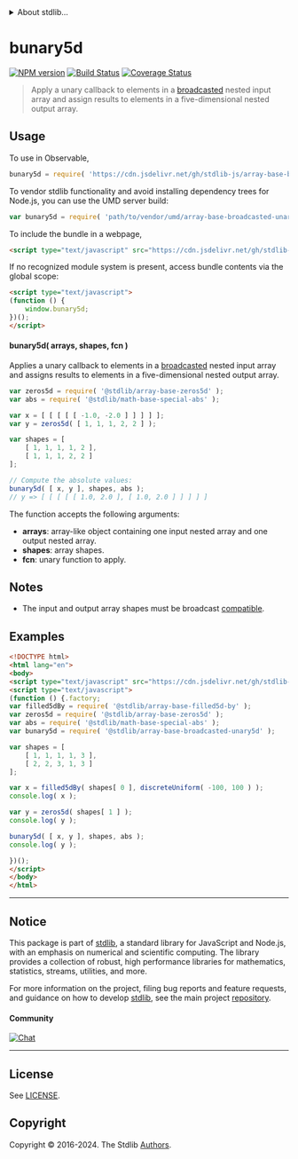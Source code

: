 <!--

@license Apache-2.0

Copyright (c) 2023 The Stdlib Authors.

Licensed under the Apache License, Version 2.0 (the "License");
you may not use this file except in compliance with the License.
You may obtain a copy of the License at

   http://www.apache.org/licenses/LICENSE-2.0

Unless required by applicable law or agreed to in writing, software
distributed under the License is distributed on an "AS IS" BASIS,
WITHOUT WARRANTIES OR CONDITIONS OF ANY KIND, either express or implied.
See the License for the specific language governing permissions and
limitations under the License.

-->


<details>
  <summary>
    About stdlib...
  </summary>
  <p>We believe in a future in which the web is a preferred environment for numerical computation. To help realize this future, we've built stdlib. stdlib is a standard library, with an emphasis on numerical and scientific computation, written in JavaScript (and C) for execution in browsers and in Node.js.</p>
  <p>The library is fully decomposable, being architected in such a way that you can swap out and mix and match APIs and functionality to cater to your exact preferences and use cases.</p>
  <p>When you use stdlib, you can be absolutely certain that you are using the most thorough, rigorous, well-written, studied, documented, tested, measured, and high-quality code out there.</p>
  <p>To join us in bringing numerical computing to the web, get started by checking us out on <a href="https://github.com/stdlib-js/stdlib">GitHub</a>, and please consider <a href="https://opencollective.com/stdlib">financially supporting stdlib</a>. We greatly appreciate your continued support!</p>
</details>

# bunary5d

[![NPM version][npm-image]][npm-url] [![Build Status][test-image]][test-url] [![Coverage Status][coverage-image]][coverage-url] <!-- [![dependencies][dependencies-image]][dependencies-url] -->

> Apply a unary callback to elements in a [broadcasted][@stdlib/array/base/broadcast-array] nested input array and assign results to elements in a five-dimensional nested output array.

<section class="intro">

</section>

<!-- /.intro -->



<section class="usage">

## Usage

To use in Observable,

```javascript
bunary5d = require( 'https://cdn.jsdelivr.net/gh/stdlib-js/array-base-broadcasted-unary5d@v0.2.0-umd/browser.js' )
```

To vendor stdlib functionality and avoid installing dependency trees for Node.js, you can use the UMD server build:

```javascript
var bunary5d = require( 'path/to/vendor/umd/array-base-broadcasted-unary5d/index.js' )
```

To include the bundle in a webpage,

```html
<script type="text/javascript" src="https://cdn.jsdelivr.net/gh/stdlib-js/array-base-broadcasted-unary5d@v0.2.0-umd/browser.js"></script>
```

If no recognized module system is present, access bundle contents via the global scope:

```html
<script type="text/javascript">
(function () {
    window.bunary5d;
})();
</script>
```

#### bunary5d( arrays, shapes, fcn )

Applies a unary callback to elements in a [broadcasted][@stdlib/array/base/broadcast-array] nested input array and assigns results to elements in a five-dimensional nested output array.

```javascript
var zeros5d = require( '@stdlib/array-base-zeros5d' );
var abs = require( '@stdlib/math-base-special-abs' );

var x = [ [ [ [ [ -1.0, -2.0 ] ] ] ] ];
var y = zeros5d( [ 1, 1, 1, 2, 2 ] );

var shapes = [
    [ 1, 1, 1, 1, 2 ],
    [ 1, 1, 1, 2, 2 ]
];

// Compute the absolute values:
bunary5d( [ x, y ], shapes, abs );
// y => [ [ [ [ [ 1.0, 2.0 ], [ 1.0, 2.0 ] ] ] ] ]
```

The function accepts the following arguments:

-   **arrays**: array-like object containing one input nested array and one output nested array.
-   **shapes**: array shapes.
-   **fcn**: unary function to apply.

</section>

<!-- /.usage -->

<section class="notes">

## Notes

-   The input and output array shapes must be broadcast [compatible][@stdlib/ndarray/base/broadcast-shapes].

</section>

<!-- /.notes -->

<section class="examples">

## Examples

<!-- eslint no-undef: "error" -->

```html
<!DOCTYPE html>
<html lang="en">
<body>
<script type="text/javascript" src="https://cdn.jsdelivr.net/gh/stdlib-js/random-base-discrete-uniform@umd/browser.js"></script>
<script type="text/javascript">
(function () {.factory;
var filled5dBy = require( '@stdlib/array-base-filled5d-by' );
var zeros5d = require( '@stdlib/array-base-zeros5d' );
var abs = require( '@stdlib/math-base-special-abs' );
var bunary5d = require( '@stdlib/array-base-broadcasted-unary5d' );

var shapes = [
    [ 1, 1, 1, 1, 3 ],
    [ 2, 2, 3, 1, 3 ]
];

var x = filled5dBy( shapes[ 0 ], discreteUniform( -100, 100 ) );
console.log( x );

var y = zeros5d( shapes[ 1 ] );
console.log( y );

bunary5d( [ x, y ], shapes, abs );
console.log( y );

})();
</script>
</body>
</html>
```

</section>

<!-- /.examples -->

<!-- Section for related `stdlib` packages. Do not manually edit this section, as it is automatically populated. -->

<section class="related">

</section>

<!-- /.related -->

<!-- Section for all links. Make sure to keep an empty line after the `section` element and another before the `/section` close. -->


<section class="main-repo" >

* * *

## Notice

This package is part of [stdlib][stdlib], a standard library for JavaScript and Node.js, with an emphasis on numerical and scientific computing. The library provides a collection of robust, high performance libraries for mathematics, statistics, streams, utilities, and more.

For more information on the project, filing bug reports and feature requests, and guidance on how to develop [stdlib][stdlib], see the main project [repository][stdlib].

#### Community

[![Chat][chat-image]][chat-url]

---

## License

See [LICENSE][stdlib-license].


## Copyright

Copyright &copy; 2016-2024. The Stdlib [Authors][stdlib-authors].

</section>

<!-- /.stdlib -->

<!-- Section for all links. Make sure to keep an empty line after the `section` element and another before the `/section` close. -->

<section class="links">

[npm-image]: http://img.shields.io/npm/v/@stdlib/array-base-broadcasted-unary5d.svg
[npm-url]: https://npmjs.org/package/@stdlib/array-base-broadcasted-unary5d

[test-image]: https://github.com/stdlib-js/array-base-broadcasted-unary5d/actions/workflows/test.yml/badge.svg?branch=v0.2.0
[test-url]: https://github.com/stdlib-js/array-base-broadcasted-unary5d/actions/workflows/test.yml?query=branch:v0.2.0

[coverage-image]: https://img.shields.io/codecov/c/github/stdlib-js/array-base-broadcasted-unary5d/main.svg
[coverage-url]: https://codecov.io/github/stdlib-js/array-base-broadcasted-unary5d?branch=main

<!--

[dependencies-image]: https://img.shields.io/david/stdlib-js/array-base-broadcasted-unary5d.svg
[dependencies-url]: https://david-dm.org/stdlib-js/array-base-broadcasted-unary5d/main

-->

[chat-image]: https://img.shields.io/gitter/room/stdlib-js/stdlib.svg
[chat-url]: https://app.gitter.im/#/room/#stdlib-js_stdlib:gitter.im

[stdlib]: https://github.com/stdlib-js/stdlib

[stdlib-authors]: https://github.com/stdlib-js/stdlib/graphs/contributors

[umd]: https://github.com/umdjs/umd
[es-module]: https://developer.mozilla.org/en-US/docs/Web/JavaScript/Guide/Modules

[deno-url]: https://github.com/stdlib-js/array-base-broadcasted-unary5d/tree/deno
[deno-readme]: https://github.com/stdlib-js/array-base-broadcasted-unary5d/blob/deno/README.md
[umd-url]: https://github.com/stdlib-js/array-base-broadcasted-unary5d/tree/umd
[umd-readme]: https://github.com/stdlib-js/array-base-broadcasted-unary5d/blob/umd/README.md
[esm-url]: https://github.com/stdlib-js/array-base-broadcasted-unary5d/tree/esm
[esm-readme]: https://github.com/stdlib-js/array-base-broadcasted-unary5d/blob/esm/README.md
[branches-url]: https://github.com/stdlib-js/array-base-broadcasted-unary5d/blob/main/branches.md

[stdlib-license]: https://raw.githubusercontent.com/stdlib-js/array-base-broadcasted-unary5d/main/LICENSE

[@stdlib/array/base/broadcast-array]: https://github.com/stdlib-js/array-base-broadcast-array/tree/umd

[@stdlib/ndarray/base/broadcast-shapes]: https://github.com/stdlib-js/ndarray-base-broadcast-shapes/tree/umd

</section>

<!-- /.links -->
